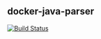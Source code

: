 ## docker-java-parser
[![Build Status](https://travis-ci.org/ThStock/docker-java-parser.svg?branch=master)](https://travis-ci.org/ThStock/docker-java-parser)
